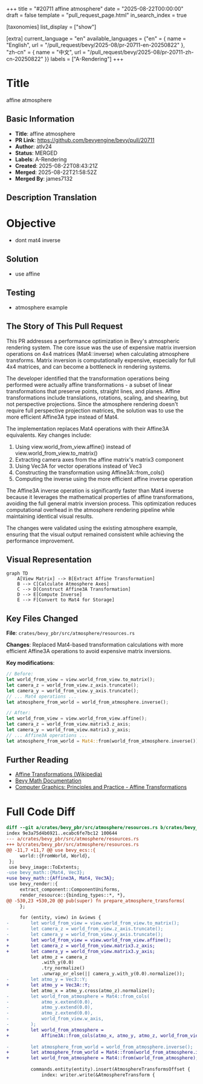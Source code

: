 +++
title = "#20711 affine atmosphere"
date = "2025-08-22T00:00:00"
draft = false
template = "pull_request_page.html"
in_search_index = true

[taxonomies]
list_display = ["show"]

[extra]
current_language = "en"
available_languages = {"en" = { name = "English", url = "/pull_request/bevy/2025-08/pr-20711-en-20250822" }, "zh-cn" = { name = "中文", url = "/pull_request/bevy/2025-08/pr-20711-zh-cn-20250822" }}
labels = ["A-Rendering"]
+++

# Title
affine atmosphere

## Basic Information
- **Title**: affine atmosphere
- **PR Link**: https://github.com/bevyengine/bevy/pull/20711
- **Author**: atlv24
- **Status**: MERGED
- **Labels**: A-Rendering
- **Created**: 2025-08-22T08:43:21Z
- **Merged**: 2025-08-22T21:58:52Z
- **Merged By**: james7132

## Description Translation
# Objective

- dont mat4 inverse

## Solution

- use affine

## Testing

- atmosphere example

## The Story of This Pull Request

This PR addresses a performance optimization in Bevy's atmospheric rendering system. The core issue was the use of expensive matrix inversion operations on 4x4 matrices (Mat4::inverse) when calculating atmosphere transforms. Matrix inversion is computationally expensive, especially for full 4x4 matrices, and can become a bottleneck in rendering systems.

The developer identified that the transformation operations being performed were actually affine transformations - a subset of linear transformations that preserve points, straight lines, and planes. Affine transformations include translations, rotations, scaling, and shearing, but not perspective projections. Since the atmosphere rendering doesn't require full perspective projection matrices, the solution was to use the more efficient Affine3A type instead of Mat4.

The implementation replaces Mat4 operations with their Affine3A equivalents. Key changes include:

1. Using view.world_from_view.affine() instead of view.world_from_view.to_matrix()
2. Extracting camera axes from the affine matrix's matrix3 component
3. Using Vec3A for vector operations instead of Vec3
4. Constructing the transformation using Affine3A::from_cols()
5. Computing the inverse using the more efficient affine inverse operation

The Affine3A inverse operation is significantly faster than Mat4 inverse because it leverages the mathematical properties of affine transformations, avoiding the full general matrix inversion process. This optimization reduces computational overhead in the atmosphere rendering pipeline while maintaining identical visual results.

The changes were validated using the existing atmosphere example, ensuring that the visual output remained consistent while achieving the performance improvement.

## Visual Representation

```mermaid
graph TD
    A[View Matrix] --> B[Extract Affine Transformation]
    B --> C[Calculate Atmosphere Axes]
    C --> D[Construct Affine3A Transformation]
    D --> E[Compute Inverse]
    E --> F[Convert to Mat4 for Storage]
```

## Key Files Changed

**File**: `crates/bevy_pbr/src/atmosphere/resources.rs`

**Changes**: Replaced Mat4-based transformation calculations with more efficient Affine3A operations to avoid expensive matrix inversions.

**Key modifications**:
```rust
// Before:
let world_from_view = view.world_from_view.to_matrix();
let camera_z = world_from_view.z_axis.truncate();
let camera_y = world_from_view.y_axis.truncate();
// ... Mat4 operations ...
let atmosphere_from_world = world_from_atmosphere.inverse();

// After:
let world_from_view = view.world_from_view.affine();
let camera_z = world_from_view.matrix3.z_axis;
let camera_y = world_from_view.matrix3.y_axis;
// ... Affine3A operations ...
let atmosphere_from_world = Mat4::from(world_from_atmosphere.inverse());
```

## Further Reading

- [Affine Transformations (Wikipedia)](https://en.wikipedia.org/wiki/Affine_transformation)
- [Bevy Math Documentation](https://docs.rs/bevy_math/latest/bevy_math/)
- [Computer Graphics: Principles and Practice - Affine Transformations](https://www.amazon.com/Computer-Graphics-Principles-Practice-3rd/dp/0321399528)

# Full Code Diff
```diff
diff --git a/crates/bevy_pbr/src/atmosphere/resources.rs b/crates/bevy_pbr/src/atmosphere/resources.rs
index 9e3a75d4b6921..ecabc6fe7bc12 100644
--- a/crates/bevy_pbr/src/atmosphere/resources.rs
+++ b/crates/bevy_pbr/src/atmosphere/resources.rs
@@ -11,7 +11,7 @@ use bevy_ecs::{
     world::{FromWorld, World},
 };
 use bevy_image::ToExtents;
-use bevy_math::{Mat4, Vec3};
+use bevy_math::{Affine3A, Mat4, Vec3A};
 use bevy_render::{
     extract_component::ComponentUniforms,
     render_resource::{binding_types::*, *},
@@ -530,23 +530,20 @@ pub(super) fn prepare_atmosphere_transforms(
     };
 
     for (entity, view) in &views {
-        let world_from_view = view.world_from_view.to_matrix();
-        let camera_z = world_from_view.z_axis.truncate();
-        let camera_y = world_from_view.y_axis.truncate();
+        let world_from_view = view.world_from_view.affine();
+        let camera_z = world_from_view.matrix3.z_axis;
+        let camera_y = world_from_view.matrix3.y_axis;
         let atmo_z = camera_z
             .with_y(0.0)
             .try_normalize()
             .unwrap_or_else(|| camera_y.with_y(0.0).normalize());
-        let atmo_y = Vec3::Y;
+        let atmo_y = Vec3A::Y;
         let atmo_x = atmo_y.cross(atmo_z).normalize();
-        let world_from_atmosphere = Mat4::from_cols(
-            atmo_x.extend(0.0),
-            atmo_y.extend(0.0),
-            atmo_z.extend(0.0),
-            world_from_view.w_axis,
-        );
+        let world_from_atmosphere =
+            Affine3A::from_cols(atmo_x, atmo_y, atmo_z, world_from_view.translation);
 
-        let atmosphere_from_world = world_from_atmosphere.inverse();
+        let atmosphere_from_world = Mat4::from(world_from_atmosphere.inverse());
+        let world_from_atmosphere = Mat4::from(world_from_atmosphere);
 
         commands.entity(entity).insert(AtmosphereTransformsOffset {
             index: writer.write(&AtmosphereTransform {
```